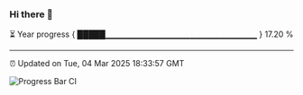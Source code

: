 ### Hi there 👋

⏳ Year progress { █████▁▁▁▁▁▁▁▁▁▁▁▁▁▁▁▁▁▁▁▁▁▁▁▁▁ } 17.20 %

---

⏰ Updated on Tue, 04 Mar 2025 18:33:57 GMT

![Progress Bar CI](https://github.com/DhruviPatel157/GitHub-Actions-Demo/workflows/Progress%20Bar%20CI/badge.svg)
